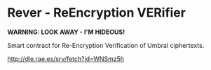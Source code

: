 # Rever - ReEncryption VERifier

**WARNING: LOOK AWAY - I'M HIDEOUS!**

Smart contract for Re-Encryption Verification of Umbral ciphertexts.

http://dle.rae.es/srv/fetch?id=WNSmz5h

